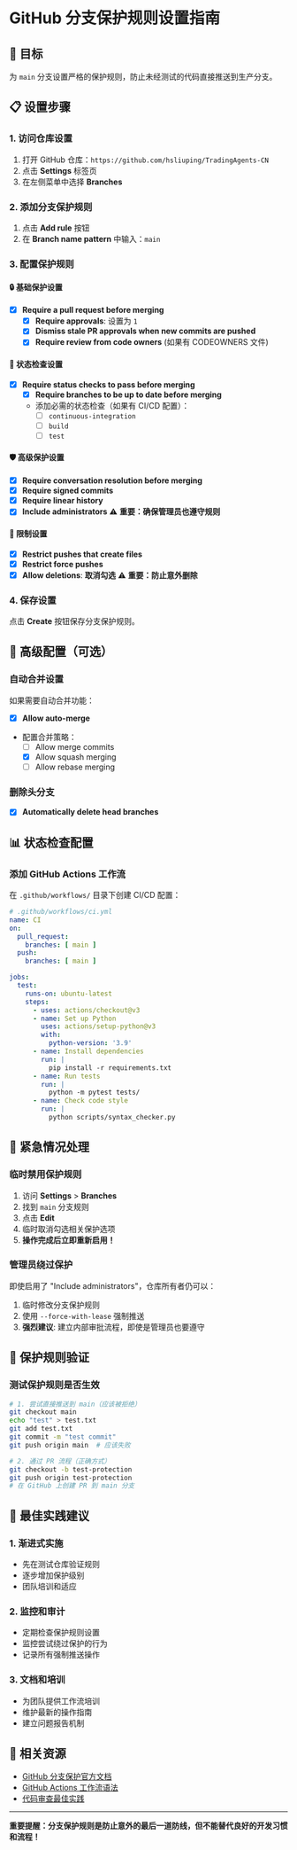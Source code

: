 # GitHub 分支保护规则设置指南

## 🎯 目标
为 `main` 分支设置严格的保护规则，防止未经测试的代码直接推送到生产分支。

## 📋 设置步骤

### 1. 访问仓库设置
1. 打开 GitHub 仓库：`https://github.com/hsliuping/TradingAgents-CN`
2. 点击 **Settings** 标签页
3. 在左侧菜单中选择 **Branches**

### 2. 添加分支保护规则
1. 点击 **Add rule** 按钮
2. 在 **Branch name pattern** 中输入：`main`

### 3. 配置保护规则

#### 🔒 基础保护设置
- [x] **Require a pull request before merging**
  - [x] **Require approvals**: 设置为 `1`
  - [x] **Dismiss stale PR approvals when new commits are pushed**
  - [x] **Require review from code owners** (如果有 CODEOWNERS 文件)

#### 🧪 状态检查设置
- [x] **Require status checks to pass before merging**
  - [x] **Require branches to be up to date before merging**
  - 添加必需的状态检查（如果有 CI/CD 配置）：
    - [ ] `continuous-integration`
    - [ ] `build`
    - [ ] `test`

#### 🛡️ 高级保护设置
- [x] **Require conversation resolution before merging**
- [x] **Require signed commits**
- [x] **Require linear history**
- [x] **Include administrators** ⚠️ **重要：确保管理员也遵守规则**

#### 🚫 限制设置
- [x] **Restrict pushes that create files**
- [x] **Restrict force pushes**
- [x] **Allow deletions**: **取消勾选** ⚠️ **重要：防止意外删除**

### 4. 保存设置
点击 **Create** 按钮保存分支保护规则。

## 🔧 高级配置（可选）

### 自动合并设置
如果需要自动合并功能：
- [x] **Allow auto-merge**
- 配置合并策略：
  - [ ] Allow merge commits
  - [x] Allow squash merging
  - [ ] Allow rebase merging

### 删除头分支
- [x] **Automatically delete head branches**

## 📊 状态检查配置

### 添加 GitHub Actions 工作流
在 `.github/workflows/` 目录下创建 CI/CD 配置：

```yaml
# .github/workflows/ci.yml
name: CI
on:
  pull_request:
    branches: [ main ]
  push:
    branches: [ main ]

jobs:
  test:
    runs-on: ubuntu-latest
    steps:
      - uses: actions/checkout@v3
      - name: Set up Python
        uses: actions/setup-python@v3
        with:
          python-version: '3.9'
      - name: Install dependencies
        run: |
          pip install -r requirements.txt
      - name: Run tests
        run: |
          python -m pytest tests/
      - name: Check code style
        run: |
          python scripts/syntax_checker.py
```

## 🚨 紧急情况处理

### 临时禁用保护规则
1. 访问 **Settings** > **Branches**
2. 找到 `main` 分支规则
3. 点击 **Edit** 
4. 临时取消勾选相关保护选项
5. **操作完成后立即重新启用！**

### 管理员绕过保护
即使启用了 "Include administrators"，仓库所有者仍可以：
1. 临时修改分支保护规则
2. 使用 `--force-with-lease` 强制推送
3. **强烈建议**: 建立内部审批流程，即使是管理员也要遵守

## 📝 保护规则验证

### 测试保护规则是否生效
```bash
# 1. 尝试直接推送到 main（应该被拒绝）
git checkout main
echo "test" > test.txt
git add test.txt
git commit -m "test commit"
git push origin main  # 应该失败

# 2. 通过 PR 流程（正确方式）
git checkout -b test-protection
git push origin test-protection
# 在 GitHub 上创建 PR 到 main 分支
```

## 🎯 最佳实践建议

### 1. 渐进式实施
- 先在测试仓库验证规则
- 逐步增加保护级别
- 团队培训和适应

### 2. 监控和审计
- 定期检查保护规则设置
- 监控尝试绕过保护的行为
- 记录所有强制推送操作

### 3. 文档和培训
- 为团队提供工作流培训
- 维护最新的操作指南
- 建立问题报告机制

## 🔗 相关资源

- [GitHub 分支保护官方文档](https://docs.github.com/en/repositories/configuring-branches-and-merges-in-your-repository/defining-the-mergeability-of-pull-requests/about-protected-branches)
- [GitHub Actions 工作流语法](https://docs.github.com/en/actions/using-workflows/workflow-syntax-for-github-actions)
- [代码审查最佳实践](https://github.com/features/code-review/)

---

**重要提醒：分支保护规则是防止意外的最后一道防线，但不能替代良好的开发习惯和流程！**